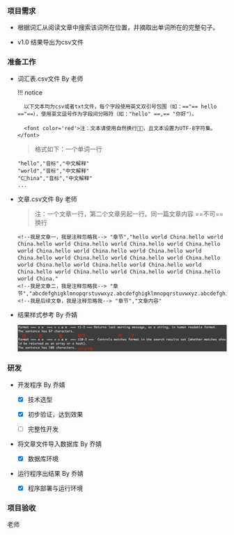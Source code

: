 ### 项目需求

- 根据词汇从阅读文章中搜索该词所在位置，并摘取出单词所在的完整句子。

- v1.0 结果导出为csv文件

### 准备工作 

- 词汇表.csv文件 By 老师

    !!! notice
        
        以下文本均为csv或者txt文件，每个字段使用英文双引号包围（如：=="== hello =="==），使用英文逗号作为字段间分隔符（如："hello" ==,== "你好"）。
        
        <font color='red'>注：文本请使用自然换行，且文本设置为UTF-8字符集。</font>

    > 格式如下：一个单词一行
    
    ```    
    "hello","音标","中文解释"
    "world","音标","中文解释"
    "China","音标","中文解释"
    ...
    ```

- 文章.csv文件 By 老师

    > 注：一个文章一行，第二个文章另起一行。同一篇文章内容 ==不可== 换行
    
    ```
    <!--我是文章一，我是注释忽略我--> "章节","hello world China.hello world China.hello world China.hello world China.hello world China.hello world China.hello world China.hello world China.hello world China.hello world China.hello world China.hello world China.hello world China.hello world China.hello world China.hello world China.hello world China.hello world China.hello world China.hello world China."
    <!--我是文章二，我是注释忽略我--> "章节","abcdefghigklmnopqrstuvwxyz.abcdefghigklmnopqrstuvwxyz.abcdefghigklmnopqrstuvwxyz.abcdefghigklmnopqrstuvwxyz.abcdefghigklmnopqrstuvwxyz.abcdefghigklmnopqrstuvwxyz.abcdefghigklmnopqrstuvwxyz.abcdefghigklmnopqrstuvwxyz."
    <!--我是后续文章，我是注释忽略我--> "章节","文章内容"
    ```

- 结果样式参考 By 乔婧

    ![demo](images/WX20180625-113603.png) 
    

### 研发 

- 开发程序 By 乔婧

    - [x] 技术选型
    
    - [x] 初步验证，达到效果
    
    - [ ] 完整性开发 

- 将文章文件导入数据库 By 乔婧

    - [x] 数据库环境

- 运行程序出结果 By 乔婧

    - [x] 程序部署与运行环境

###

### 项目验收

老师